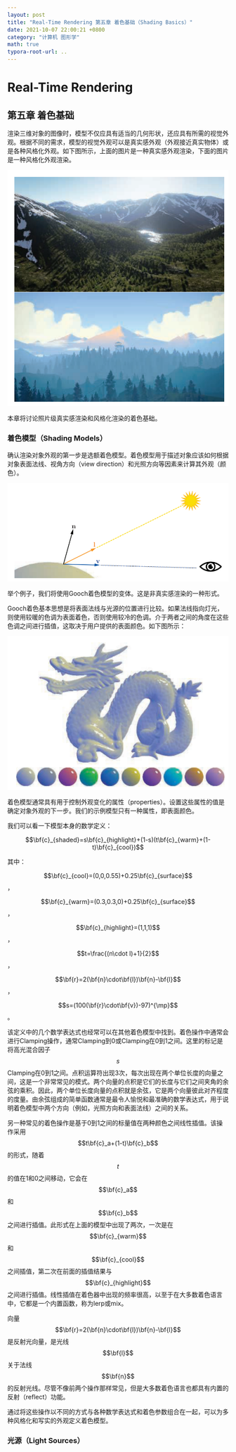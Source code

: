 ```yaml
---
layout: post
title: "Real-Time Rendering 第五章 着色基础（Shading Basics）"
date: 2021-10-07 22:00:21 +0800
category: "计算机 图形学"
math: true
typora-root-url: ..
---
```


# Real-Time Rendering 

## 第五章 着色基础

渲染三维对象的图像时，模型不仅应具有适当的几何形状，还应具有所需的视觉外观。根据不同的需求，模型的视觉外观可以是真实感外观（外观接近真实物体）或是各种风格化外观。如下图所示，上面的图片是一种真实感外观渲染，下面的图片是一种风格化外观渲染。

![](/assets/img/5-1.png)

本章将讨论照片级真实感渲染和风格化渲染的着色基础。

### 着色模型（Shading Models）

确认渲染对象外观的第一步是选额着色模型。着色模型用于描述对象应该如何根据对象表面法线、视角方向（view direction）和光照方向等因素来计算其外观（颜色）。

![](/assets/img/5-2.png)

举个例子，我们将使用Gooch着色模型的变体。这是非真实感渲染的一种形式。

Gooch着色基本思想是将表面法线与光源的位置进行比较。如果法线指向灯光，则使用较暖的色调为表面着色，否则使用较冷的色调。介于两者之间的角度在这些色调之间进行插值，这取决于用户提供的表面颜色。如下图所示：

![](/assets/img/5-3.png)

着色模型通常具有用于控制外观变化的属性（properties）。设置这些属性的值是确定对象外观的下一步。我们的示例模型只有一种属性，即表面颜色。

我们可以看一下模型本身的数学定义：

$$\bf{c}_{shaded}=s\bf{c}_{highlight}+(1-s)(t\bf{c}_{warm}+(1-t)\bf{c}_{cool})$$

其中：

$$\bf{c}_{cool}=(0,0,0.55)+0.25\bf{c}_{surface}$$，

$$\bf{c}_{warm}=(0.3,0.3,0)+0.25\bf{c}_{surface}$$，

$$\bf{c}_{highlight}=(1,1,1)$$，

$$t=\frac{(n\cdot l)+1}{2}$$，

$$\bf{r}=2(\bf{n}\cdot\bf{l})\bf{n}-\bf{l}$$，

$$s=(100(\bf{r}\cdot\bf{v})-97)^{\mp}$$。

该定义中的几个数学表达式也经常可以在其他着色模型中找到。着色操作中通常会进行Clamping操作，通常Clamping到0或Clamping在0到1之间。这里的标记是将高光混合因子$$s$$Clamping在0到1之间。点积运算符出现3次，每次出现在两个单位长度的向量之间，这是一个非常常见的模式。两个向量的点积是它们的长度与它们之间夹角的余弦的乘积。因此，两个单位长度向量的点积就是余弦，它是两个向量彼此对齐程度的度量。由余弦组成的简单函数通常是最令人愉悦和最准确的数学表达式，用于说明着色模型中两个方向（例如，光照方向和表面法线）之间的关系。

另一种常见的着色操作是基于0到1之间的标量值在两种颜色之间线性插值。该操作采用$$t\bf{c}_a+(1-t)\bf{c}_b$$的形式，随着$$t$$的值在1和0之间移动，它会在$$\bf{c}_a$$和$$\bf{c}_b$$之间进行插值。此形式在上面的模型中出现了两次，一次是在$$\bf{c}_{warm}$$和$$\bf{c}_{cool}$$之间插值，第二次在前面的插值结果与$$\bf{c}_{highlight}$$之间进行插值。线性插值在着色器中出现的频率很高，以至于在大多数着色语言中，它都是一个内置函数，称为lerp或mix。

向量$$\bf{r}=2(\bf{n}\cdot\bf{l})\bf{n}-\bf{l}$$是反射光向量，是光线$$\bf{l}$$关于法线$$\bf{n}$$的反射光线。尽管不像前两个操作那样常见，但是大多数着色语言也都具有内置的反射（reflect）功能。

通过将这些操作以不同的方式与各种数学表达式和着色参数组合在一起，可以为多种风格化和写实的外观定义着色模型。

### 光源（Light Sources）











